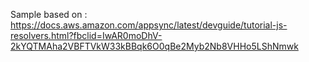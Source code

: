 Sample based on : 
https://docs.aws.amazon.com/appsync/latest/devguide/tutorial-js-resolvers.html?fbclid=IwAR0moDhV-2kYQTMAha2VBFTVkW33kBBqk6O0qBe2Myb2Nb8VHHo5LShNmwk
